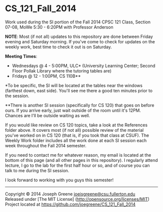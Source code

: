 CS_121_Fall_2014
================

Work used during the SI portion of the Fall 2014 CPSC 121 Class, Section 07-08, MoWe 5:30 - 6:20PM with Professor Anderson

__NOTE__: Most (if not all) updates to this repository are done between Friday evening and Saturday morning. If you've come 
to check for updates on the weekly work, best time to check it out is on Saturday.

__Meeting Times__: 
- Wednesdays @ 4 - 5:00PM, ULC* (University Learning Center; Second Floor Pollak Library where the tutoring tables are)
- Fridays @ 12 - 1:00PM, CS 110B**

*To be specific, the SI will be located at the tables near the windows (farthest down, east side). You'll see me there a good ten minutes 
prior to the session.

**There is another SI session (specifically for CS 120) that goes on before ours. If you arrive early, just wait outside of the room 
until it's 12PM. Chances are I'll be outside waiting as well.

If you would like review on CS 120 topics, take a look at the References folder above. It covers most (if not all) 
possible review of the material you've worked on in CS 120 (that is, if you took that class at CSUF). The Weekly Work 
folder includes all the work done at each SI session each week throughout the Fall 2014 semester.

If you need to contact me for whatever reason, my email is located at the bottom of this page
(and all other pages in this repository). I regularly attend lecture, I go to the lab for the first half hour or so, and 
of course you can talk to me during the SI session.


I look forward to working with you guys this semester!

-------------------------------------------------------------------------------

Copyright &copy; 2014 Joseph Greene <joeisgreene@csu.fullerton.edu>  
Released under [The MIT License] (http://opensource.org/licenses/MIT)  
Project located at <https://github.com/joegreene/CS_121_Fall_2014>